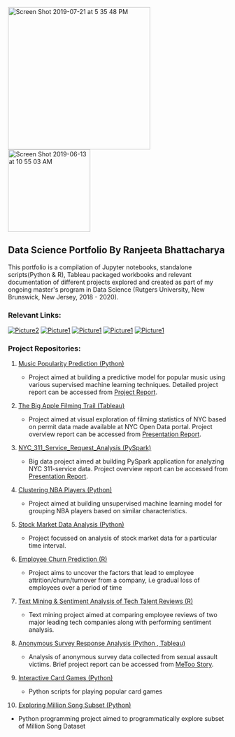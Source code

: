 <img width="325" alt="Screen Shot 2019-07-21 at 5 35 48 PM" src="https://user-images.githubusercontent.com/38989399/61597518-aa04aa80-abdf-11e9-82a3-b753645c41bf.png"> <img width="188" alt="Screen Shot 2019-06-13 at 10 55 03 AM" src="https://user-images.githubusercontent.com/38989399/59447282-fda9fa00-8dd0-11e9-9c8b-75208eedaf0d.png"> 


## Data Science Portfolio By Ranjeeta Bhattacharya

This portfolio is a compilation of Jupyter notebooks, standalone scripts(Python & R), Tableau packaged workbooks and relevant documentation of different projects explored and created as part of my ongoing master's program in Data Science (Rutgers University, New Brunswick, New Jersey, 2018 - 2020).  

### Relevant Links:

[![Picture2](https://user-images.githubusercontent.com/38989399/59463768-b897bf00-8df4-11e9-9406-6b30955f7d8f.png)](https://www.linkedin.com/in/ranjeeta-bhattacharya-91177b5/)  [![Picture1](https://user-images.githubusercontent.com/38989399/59463885-ff85b480-8df4-11e9-98f8-e3b52259bbcf.png)](https://github.com/ranjeetabh)  [![Picture1](https://user-images.githubusercontent.com/38989399/59464298-0c56d800-8df6-11e9-99ac-00e589f2c5f0.png)](mailto:ranjeeta.bhattacharya@rutgers.edu) [![Picture1](https://user-images.githubusercontent.com/38989399/61547700-ed152100-aa19-11e9-9eaa-4df766d8e413.png)](https://public.tableau.com/profile/ranjeeta.bhattacharya#!/) [![Picture1](https://user-images.githubusercontent.com/38989399/61794931-47362d80-adf0-11e9-83a6-87fdd74fe279.png)](https://www.slideshare.net/RanjeetaBhattacharya2/ranjeeta-bhattacharya-resume-174255359)

### Project Repositories:

1) [Music Popularity Prediction (Python)](https://github.com/ranjeetabh/Hit_Song_Science_-Music_Popularity_Prediction-) 

   - Project aimed at building a predictive model for popular music using various supervised machine learning techniques.
     Detailed project report can be accessed from [Project Report](https://github.com/ranjeetabh/Hit_Song_Science-Music_Popularity_Prediction/blob/master/Hit_Song_Science_Final_Merged_Report.pdf).
     
2) [The Big Apple Filming Trail (Tableau)](https://github.com/ranjeetabh/The_Big_Apple_Filming_Trail)

   - Project aimed at visual exploration of filming statistics of NYC based on permit data made available at NYC Open Data portal. Project overview report can be accessed from [Presentation Report](https://github.com/ranjeetabh/The_Big_Apple_Filming_Trail/blob/master/Final_Presentation.pdf). 
   
      
3) [NYC_311_Service_Request_Analysis (PySpark)](https://github.com/ranjeetabh/PySpark_NYC_311_Complaint_Analysis)

   - Big data project aimed at building PySpark application for analyzing NYC 311-service data. Project overview report can be    accessed from [Presentation Report](https://github.com/ranjeetabh/PySpark_NYC_311_Complaint_Analysis/blob/master/311_Analysis_Document.pdf). 
   
      
4) [Clustering NBA Players (Python)](https://github.com/ranjeetabh/nba_players_clustering)

   - Project aimed at building unsupervised machine learning model for grouping NBA players based on similar characteristics.
   
5) [Stock Market Data Analysis (Python)](https://github.com/ranjeetabh/Stock_Market_Data_Analysis)

   - Project focussed on analysis of stock market data for a particular time interval.

6) [Employee Churn Prediction (R)](https://github.com/ranjeetabh/Employee_Churn_Prediction)

   - Project aims to uncover the factors that lead to employee attrition/churn/turnover from a company, i.e gradual loss of    employees over a period of time
  
7) [Text Mining & Sentiment Analysis of Tech Talent Reviews (R)](https://github.com/ranjeetabh/Text_Mining_Tech_Talent)

   - Text mining project aimed at comparing employee reviews of two major leading tech companies along with performing sentiment analysis.

8) [Anonymous Survey Response Analysis (Python , Tableau)](https://github.com/ranjeetabh/Survey_Analysis)

   - Analysis of anonymous survey data collected from sexual assault victims. Brief project report can be accessed from [MeToo Story](https://github.com/ranjeetabh/Survey_Analysis/blob/master/MeToo_Story.pdf).
  
9) [Interactive Card Games (Python)](https://github.com/ranjeetabh/Card-Games)

   - Python scripts for playing popular card games

10) [Exploring Million Song Subset (Python)](https://github.com/ranjeetabh/Explore_Million_Song_Subset)

   - Python programming project aimed to programmatically explore subset of Million Song Dataset
